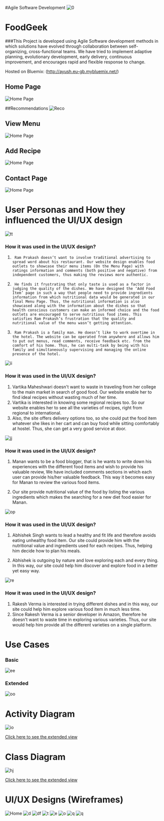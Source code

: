 #Agile Software Development
![0](http://i.imgur.com/0cujiPL.png)

# FoodGeek

###This Project is developed using Agile Software development methods in which solutions have evolved through collaboration between self-organizing, cross-functional teams. 
We have tried to implement adaptive planning, evolutionary development, early delivery, continuous improvement, and encourages rapid and flexible response to change. 

Hosted on Bluemix: (http://ayush.eu-gb.mybluemix.net/)

## Home Page
![Home Page](http://i.imgur.com/1tq39jI.png)

##Recommendations
![Reco](http://i.imgur.com/bH81GAC.png)

## View Menu
![Home Page](http://i.imgur.com/6hMKn04.png)

## Add Recipe
![Home Page](http://i.imgur.com/HO4taSR.png)

## Contact Page
![Home Page](http://i.imgur.com/nqj7KLP.png)

# User Personas and How they influenced the UI/UX design

![tt](http://i.imgur.com/AqO0wpm.png)

### How it was used in the UI/UX design? 
1.  	Ram Prakash doesn’t want to involve traditional advertising to spread word about his restaurant. Our website design enables food outlets to showcase their menu items (On the Menu Page) with ratings information and comments (both positive and negative) from independent customers, thus making the reviews more authentic.
2.  	He finds it frustrating that only taste is used as a factor in judging the quality of the dishes. We have designed the ‘Add Food Item’ page in such a way that people need to provide ingredients information from which nutritional data would be generated in our final Menu Page. Thus, the nutritional information is also showcased along with the information about the dishes so that health conscious customers can make an informed choice and the food outlets are encouraged to serve nutritious food items. This satisfies Ram Prakash’s frustration that the quality and nutritional value of the menu wasn’t getting attention.
3.  	Ram Prakash is a family man. He doesn’t like to work overtime in the hotel. The website can be operated from anywhere and allows him to put out menus, read comments, receive feedback etc. from the comfort of his home. Thus, he can multi-task by being with his family and simultaneously supervising and managing the online presence of the hotel.

![ii](http://i.imgur.com/raTvWTN.png)

### How it was used in the UI/UX design? 
1.	Vartika Maheshwari doesn't want to waste in traveling from her college to the main market in search of good food. Our website enable her to find ideal recipes without wasting much of her time.
2.	Vartika is interested in knowing some regional recipes too. So our website enables her to see all the varieties of recipes, right from regional to international.
3.	Also, the site offers delivery options too, so she could put the food item whatever she likes in her cart and can buy food while sitting comfortably at hostel. Thus, she can get a very good service at door.

![jj](http://i.imgur.com/jYMNz49.png)

###  How it was used in the UI/UX design? 
1.	Manan wants to be a food blogger, that is he wants to write down his experiences with the different food  items and wish to provide his valuable review, We have included comments sections in which each user can provide his/her valuable feedback. This way it becomes easy for Manan to review the various food items.

2.	Our site provide nutritional value of the food by listing the various ingredients which makes the searching for a new diet food easier for Manan.

![op](http://i.imgur.com/a83jw9g.png)

###  How it was used in the UI/UX design? 
1.	Abhishek Singh wants to lead a healthy and fit life and therefore avoids eating unhealthy food item. Our site could provide him with the nutritional value and ingredients used for each recipes. Thus, helping him decide how to plan his meals.
	
2. Abhishek is outgoing by nature and love exploring each and every thing. In this way, our            site could help him discover and explore food in a better yet easy way. 

![re](http://i.imgur.com/EYOd2rg.png)

###  How it was used in the UI/UX design?
1.	Rakesh Verma is interested in trying different dishes and in this way, our site could help him explore various food item in much less time.
2.	Since Rakesh Verma is a senior developer in Amazon, therefore he doesn't want to waste time in exploring various varieties. Thus, our site would help him provide all the different varieties on a single platform.


# Use Cases

### Basic

![ee](http://i.imgur.com/pLP7KqG.png)

### Extended

![oo](http://i.imgur.com/RIOR8Vs.png)

# Activity Diagram

![io](http://i.imgur.com/N9mBLOg.jpg)

[Click here to see the extended view](https://drive.google.com/file/d/0BwId1e5degAfTHd6VGhSWk9hVVE/view)

# Class Diagram

![hj](http://i.imgur.com/irY9Qfl.jpg)

[Click here to see the extended view](https://drive.google.com/file/d/0BwId1e5degAfalE2T1pCMGlVYkU/view?usp=sharing)

# UI/UX Designs (Wireframes)

![Home](http://i.imgur.com/1CJDGCO.png)
![d](http://i.imgur.com/RzI4Y46.png)
![df](http://i.imgur.com/NIY6i9s.png)
![t](http://i.imgur.com/YmvagrI.png)
![e](http://i.imgur.com/nijmiwo.png)
![o](http://i.imgur.com/AsqKgZD.png)
![q](http://i.imgur.com/KwNESOx.png)
![q](http://i.imgur.com/TYZtstw.png)
